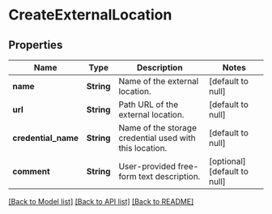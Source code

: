 # CreateExternalLocation
## Properties

| Name | Type | Description | Notes |
|------------ | ------------- | ------------- | -------------|
| **name** | **String** | Name of the external location. | [default to null] |
| **url** | **String** | Path URL of the external location. | [default to null] |
| **credential\_name** | **String** | Name of the storage credential used with this location. | [default to null] |
| **comment** | **String** | User-provided free-form text description. | [optional] [default to null] |

[[Back to Model list]](../README.md#documentation-for-models) [[Back to API list]](../README.md#documentation-for-api-endpoints) [[Back to README]](../README.md)

